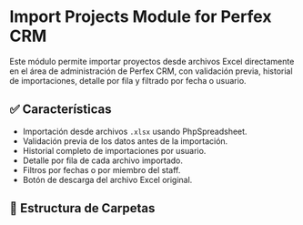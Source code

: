 # Import Projects Module for Perfex CRM

Este módulo permite importar proyectos desde archivos Excel directamente en el área de administración de Perfex CRM, con validación previa, historial de importaciones, detalle por fila y filtrado por fecha o usuario.

## ✅ Características

- Importación desde archivos `.xlsx` usando PhpSpreadsheet.
- Validación previa de los datos antes de la importación.
- Historial completo de importaciones por usuario.
- Detalle por fila de cada archivo importado.
- Filtros por fechas o por miembro del staff.
- Botón de descarga del archivo Excel original.

## 📁 Estructura de Carpetas


